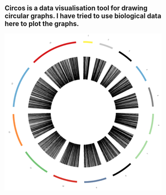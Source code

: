 ## Circos is a data visualisation tool for drawing circular graphs. I have tried to use biological data here to plot the graphs. 
![Circos Plot](Ideograms/Galaxy8-SNP-distribution.png)
